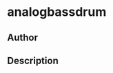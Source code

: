 # analogbassdrum

## Author

<!-- Insert Your Name Here -->

## Description

<!-- Describe your example here -->
